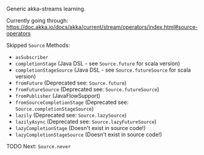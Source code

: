 Generic akka-streams learning.

Currently going through: https://doc.akka.io/docs/akka/current/stream/operators/index.html#source-operators


Skipped `Source` Methods:

- `asSubscriber`
- `completionStage` (Java DSL - see `Source.future` for scala version)
- `completionStageSource` (Java DSL - see `Source.futureSource` for scala version)
- `fromFuture` (Deprecated see: `Source.future`)
- `fromFutureSource` (Deprecated see: `Source.futureSource`)
- `fromPublisher` (JavaFlowSupport)
- `fromSourceCompletionStage` (Deprecated see: `Source.completionStageSource`)
- `lazily` (Deprecated see: `Source.lazySource`)
- `lazilyAsync` (Deprecated see: `Source.lazyFutureSource`)
- `lazyCompletionStage` (Doesn't exist in source code!)
- `lazyCompletionStageSource` (Doesn't exist in source code!)

TODO Next: `Source.never`


